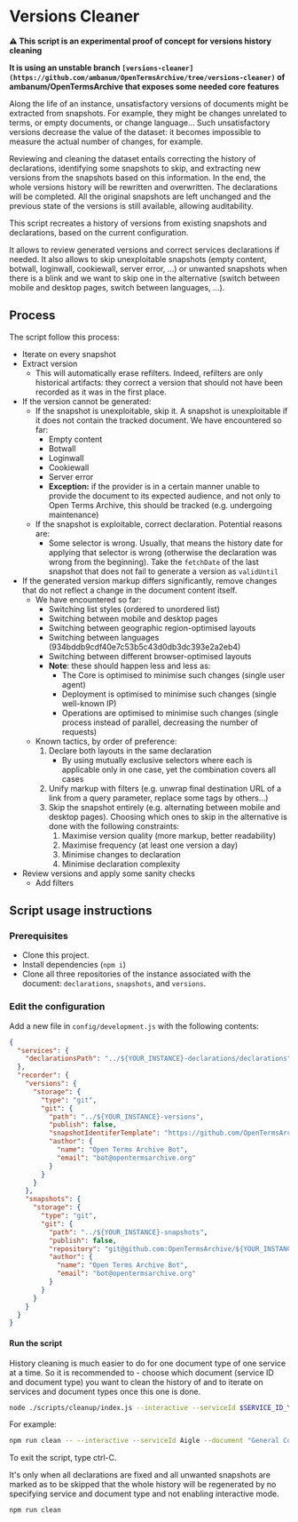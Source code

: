 # Versions Cleaner
**:warning: This script is an experimental proof of concept for versions history cleaning**

**It is using an unstable branch `[versions-cleaner](https://github.com/ambanum/OpenTermsArchive/tree/versions-cleaner)` of ambanum/OpenTermsArchive that exposes some needed core features**

Along the life of an instance, unsatisfactory versions of documents might be extracted from snapshots. For example, they might be changes unrelated to terms, or empty documents, or change language… Such unsatisfactory versions decrease the value of the dataset: it becomes impossible to measure the actual number of changes, for example.

Reviewing and cleaning the dataset entails correcting the history of declarations, identifying some snapshots to skip, and extracting new versions from the snapshots based on this information. In the end, the whole versions history will be rewritten and overwritten. The declarations will be completed. All the original snapshots are left unchanged and the previous state of the versions is still available, allowing auditability.

This script recreates a history of versions from existing snapshots and declarations, based on the current configuration.

It allows to review generated versions and correct services declarations if needed. It also allows to skip unexploitable snapshots (empty content, botwall, loginwall, cookiewall, server error, …) or unwanted snapshots when there is a blink and we want to skip one in the alternative (switch between mobile and desktop pages, switch between languages, …).

## Process

The script follow this process:

- Iterate on every snapshot
- Extract version
    - This will automatically erase refilters. Indeed, refilters are only historical artifacts: they correct a version that should not have been recorded as it was in the first place.
- If the version cannot be generated: 
    - If the snapshot is unexploitable, skip it. A snapshot is unexploitable if it does not contain the tracked document. We have encountered so far:
        - Empty content
        - Botwall
        - Loginwall
        - Cookiewall
        - Server error
        - **Exception:** if the provider is in a certain manner unable to provide the document to its expected audience, and not only to Open Terms Archive, this should be tracked (e.g. undergoing maintenance)
    - If the snapshot is exploitable, correct declaration. Potential reasons are:
        - Some selector is wrong. Usually, that means the history date for applying that selector is wrong (otherwise the declaration was wrong from the beginning). Take the `fetchDate` of the last snapshot that does not fail to generate a version as `validUntil`
- If the generated version markup differs significantly, remove changes that do not reflect a change in the document content itself.
    - We have encountered so far:
        - Switching list styles (ordered to unordered list)
        - Switching between mobile and desktop pages
        - Switching between geographic region-optimised layouts
        - Switching between languages (934bddb9cdf40e7c53b5c43d0db3dc393e2a2eb4)
        - Switching between different browser-optimised layouts
        - **Note**: these should happen less and less as:
            -  The Core is optimised to minimise such changes (single user agent)
            -  Deployment is optimised to minimise such changes (single well-known IP)
            -  Operations are optimised to minimise such changes (single process instead of parallel, decreasing the number of requests)
    - Known tactics, by order of preference:
        1. Declare both layouts in the same declaration
            - By using mutually exclusive selectors where each is applicable only in one case, yet the combination covers all cases
        2. Unify markup with filters (e.g. unwrap final destination URL of a link from a query parameter, replace some tags by others…)
        3. Skip the snapshot entirely (e.g. alternating between mobile and desktop pages). Choosing which ones to skip in the alternative is done with the following constraints:
            1. Maximise version quality (more markup, better readability)
            2. Maximise frequency (at least one version a day)
            3. Minimise changes to declaration
            4. Minimise declaration complexity
- Review versions and apply some sanity checks
    - Add filters

## Script usage instructions

### Prerequisites

- Clone this project.
- Install dependencies (`npm i`)
- Clone all three repositories of the instance associated with the document: `declarations`, `snapshots`, and `versions`.

### Edit the configuration

Add a new file in `config/development.js` with the following contents:

```json
{
  "services": {
    "declarationsPath": "../${YOUR_INSTANCE}-declarations/declarations"
  },
  "recorder": {
    "versions": {
      "storage": {
        "type": "git",
        "git": {
          "path": "../${YOUR_INSTANCE}-versions",
          "publish": false,
          "snapshotIdentiferTemplate": "https://github.com/OpenTermsArchive/france-snapshots/commit/%SNAPSHOT_ID",
          "author": {
            "name": "Open Terms Archive Bot",
            "email": "bot@opentermsarchive.org"
          }
        }
      }
    },
    "snapshots": {
      "storage": {
        "type": "git",
        "git": {
          "path": "../${YOUR_INSTANCE}-snapshots",
          "publish": false,
          "repository": "git@github.com:OpenTermsArchive/${YOUR_INSTANCE}-snapshots.git",
          "author": {
            "name": "Open Terms Archive Bot",
            "email": "bot@opentermsarchive.org"
          }
        }
      }
    }
  }
}
```

#### Run the script

History cleaning is much easier to do for one document type of one service at a time. So it is recommended to - choose which document (service ID and document type) you want to clean the history of and to iterate on services and document types once this one is done.

```sh
node ./scripts/cleanup/index.js --interactive --serviceId $SERVICE_ID_YOU_WANT_TO_WORK_ON --document "$DOCUMENT_TYPE_YOU_WANT_TO_WORK_ON"
```

For example:

```sh
npm run clean -- --interactive --serviceId Aigle --document "General Conditions of Sale"
```

To exit the script, type <key>ctrl-C</key>.

It's only when all declarations are fixed and all unwanted snapshots are marked as to be skipped that the whole history will be regenerated by no specifying service and document type and not enabling interactive mode.

```sh
npm run clean
```
